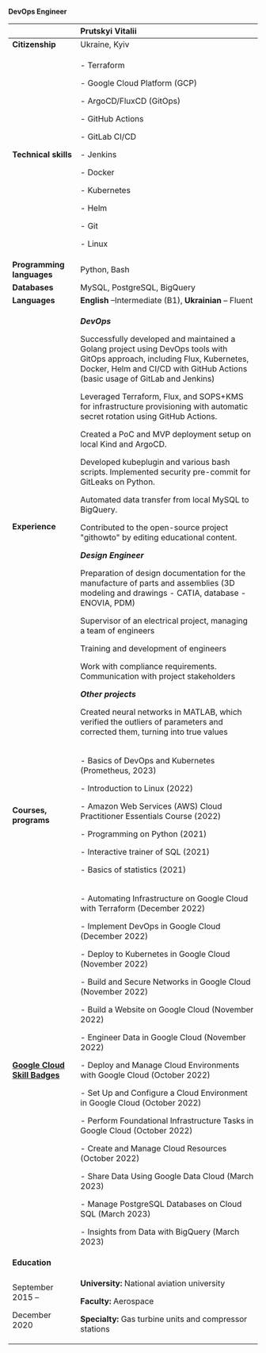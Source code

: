 **DevOps Engineer**

||**Prutskyi Vitalii**|
| :- | :- |
|**Citizenship**|Ukraine, Kyiv|
|**Technical skills**|<p>- Terraform</p><p>- Google Cloud Platform (GCP)</p><p>- ArgoCD/FluxCD (GitOps)</p><p>- GitHub Actions</p><p>- GitLab CI/CD</p><p>- Jenkins</p><p>- Docker</p><p>- Kubernetes</p><p>- Helm</p><p>- Git</p><p>- Linux|
|**Programming languages**|Python, Bash|
|**Databases**|MySQL, PostgreSQL, BigQuery|
|**Languages**|**English** –Intermediate (B1), **Ukrainian** – Fluent|
|**Experience**|<p>***DevOps***<p><p>Successfully developed and maintained a Golang project using DevOps tools with GitOps approach, including Flux, Kubernetes, Docker, Helm and CI/CD with GitHub Actions (basic usage of GitLab and Jenkins)<p><p> Leveraged Terraform, Flux, and SOPS+KMS for infrastructure provisioning with automatic secret rotation using GitHub Actions.<p><p> Created a PoC and MVP deployment setup on local Kind and ArgoCD.<p><p> Developed kubeplugin and various bash scripts. Implemented security pre-commit for GitLeaks on Python.<p><p> Automated data transfer from local MySQL to BigQuery. <p><p>Contributed to the open-source project "githowto" by editing educational content.<p><p>***Design Engineer***<p><p> Preparation of design documentation for the manufacture of parts and assemblies (3D modeling and drawings - CATIA, database - ENOVIA, PDM)<p><p> Supervisor of an electrical project, managing a team of engineers<p><p> Training and development of engineers<p><p> Work with compliance requirements. Communication with project stakeholders<p><p>***Other projects***<p><p>Created neural networks in MATLAB, which verified the outliers of parameters and corrected them, turning into true values|
|**Courses, programs** |<p>- Basics of DevOps and Kubernetes (Prometheus, 2023)</p><p>- Introduction to Linux (2022)</p><p>- Amazon Web Services (AWS) Cloud Practitioner Essentials Course (2022)</p><p>- Programming on Python (2021)</p><p>- Interactive trainer of SQL (2021)</p><p>- Basics of statistics (2021)</p>|
|[**Google Cloud Skill Badges**](https://www.cloudskillsboost.google/public_profiles/0a1533c6-40d2-4a3b-ba0b-5473e15a0305)|<p>- Automating Infrastructure on Google Cloud with Terraform (December 2022)</p><p>- Implement DevOps in Google Cloud (December 2022)</p><p>- Deploy to Kubernetes in Google Cloud (November 2022)</p><p>- Build and Secure Networks in Google Cloud (November 2022)</p><p>- Build a Website on Google Cloud (November 2022)</p><p>- Engineer Data in Google Cloud (November 2022)</p><p>- Deploy and Manage Cloud Environments with Google Cloud (October 2022)</p><p>- Set Up and Configure a Cloud Environment in Google Cloud (October 2022)</p><p>- Perform Foundational Infrastructure Tasks in Google Cloud (October 2022)</p><p>- Create and Manage Cloud Resources (October 2022)</p><p>- Share Data Using Google Data Cloud (March 2023)</p><p>- Manage PostgreSQL Databases on Cloud SQL (March 2023)</p><p>- Insights from Data with BigQuery (March 2023)<p>|
|**Education**||
|<p>September 2015 – </p><p>December 2020</p>|<p>**University:** National aviation university </p><p>**Faculty:** Aerospace</p><p>**Specialty:** Gas turbine units and compressor stations</p>|

